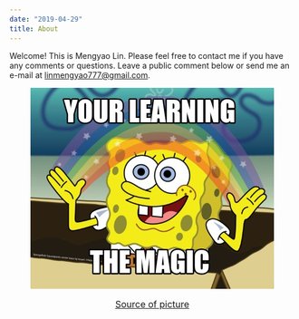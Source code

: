 ```yaml
---
date: "2019-04-29"
title: About
---
```


Welcome! This is Mengyao Lin. Please feel free to contact me if you have any comments or questions. Leave a public comment below or send me an e-mail at <linmengyao777@gmail.com>. 

<center>
<img src="https://github.com/caralin2018/IMG/raw/master/learning.jpg">

<font color=gray size=3>[Source of picture](https://www.mememaker.net/meme/your-learning-the-magic/)</font>

</center>
